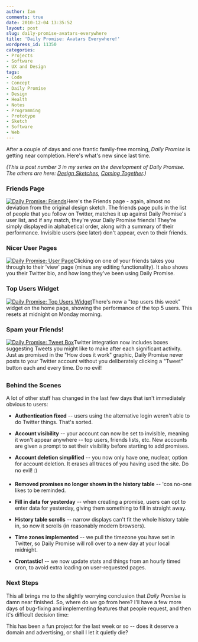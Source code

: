 ```yaml
---
author: Ian
comments: true
date: 2010-12-04 13:35:52
layout: post
slug: daily-promise-avatars-everywhere
title: 'Daily Promise: Avatars Everywhere!'
wordpress_id: 11350
categories:
- Projects
- Software
- UX and Design
tags:
- Code
- Concept
- Daily Promise
- Design
- Health
- Notes
- Programming
- Prototype
- Sketch
- Software
- Web
---
```


After a couple of days and one frantic family-free morning, _Daily Promise_ is getting near completion.  Here's what's new since last time.

_(This is post number 3 in my series on the development of _Daily Promise_.  The others are here: [Design Sketches](http://ianrenton.com/blog/daily-promise-design-sketches), [Coming Together](http://ianrenton.com/blog/daily-promise-coming-together/).)_

### Friends Page

[![Daily Promise: Friends](//files.ianrenton.com/sites/blog/2010/12/dailypromise-friends-300x201.png)](//files.ianrenton.com/sites/blog/2010/12/dailypromise-friends.png)Here's the Friends page - again, almost no deviation from the original design sketch.  The friends page pulls in the list of people that you follow on Twitter, matches it up against Daily Promise's user list, and if any match, they're your Daily Promise friends!  They're simply displayed in alphabetical order, along with a summary of their performance.  Invisible users (see later) don't appear, even to their friends.

### Nicer User Pages

[![Daily Promise: User Page](//files.ianrenton.com/sites/blog/2010/12/dailypromise-userpage-300x93.png)](//files.ianrenton.com/sites/blog/2010/12/dailypromise-userpage.png)Clicking on one of your friends takes you through to their 'view' page (minus any editing functionality).  It also shows you their Twitter bio, and how long they've been using Daily Promise.

### Top Users Widget

[![Daily Promise: Top Users Widget](//files.ianrenton.com/sites/blog/2010/12/dailypromise-topusers.png)](//files.ianrenton.com/sites/blog/2010/12/dailypromise-topusers.png)There's now a "top users this week" widget on the home page, showing the performance of the top 5 users.  This resets at midnight on Monday morning.

### Spam your Friends!

[![Daily Promise: Tweet Box](//files.ianrenton.com/sites/blog/2010/12/dailypromise-tweet-300x78.png)](//files.ianrenton.com/sites/blog/2010/12/dailypromise-tweet.png)Twitter integration now includes boxes suggesting Tweets you might like to make after each significant activity.  Just as promised in the "How does it work" graphic, Daily Promise never posts to your Twitter account without you deliberately clicking a "Tweet" button each and every time.  Do no evil!

### Behind the Scenes

A lot of other stuff has changed in the last few days that isn't immediately obvious to users:

	
  * **Authentication fixed** -- users using the alternative login weren't able to do Twitter things. That's sorted.

	
  * **Account visibility** -- your account can now be set to invisible, meaning it won't appear anywhere -- top users, friends lists, etc.  New accounts are given a prompt to set their visibility before starting to add promises.

	
  * **Account deletion simplified** -- you now only have one, nuclear, option for account deletion.  It erases all traces of you having used the site.  Do no evil! :)

	
  * **Removed promises no longer shown in the history table** -- 'cos no-one likes to be reminded.

	
  * **Fill in data for yesterday** -- when creating a promise, users can opt to enter data for yesterday, giving them something to fill in straight away.

	
  * **History table scrolls** -- narrow displays can't fit the whole history table in, so now it scrolls (in reasonably modern browsers).

	
  * **Time zones implemented** -- we pull the timezone you have set in Twitter, so Daily Promise will roll over to a new day at your local midnight.

	
  * **Crontastic!** -- we now update stats and things from an hourly timed cron, to avoid extra loading on user-requested pages.

### Next Steps

This all brings me to the slightly worrying conclusion that _Daily Promise_ is damn near finished.  So, where do we go from here?  I'll have a few more days of bug-fixing and implementing features that people request, and then it's difficult decision time:

This has been a fun project for the last week or so -- does it deserve a domain and advertising, or shall I let it quietly die?
